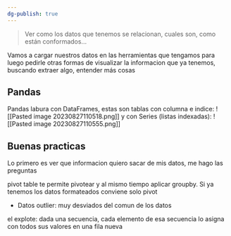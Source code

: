 ```yaml
---
dg-publish: true
---
```

> Ver como los datos que tenemos se relacionan, cuales son, como están conformados...

Vamos a cargar nuestros datos en las herramientas que tengamos para luego pedirle otras formas de visualizar la informacion que ya tenemos, buscando extraer algo, entender más cosas
## Pandas
Pandas labura con DataFrames, estas son tablas con columna e indice: ![[Pasted image 20230827110518.png]]
y con Series (listas indexadas): ![[Pasted image 20230827110555.png]]

## Buenas practicas
Lo primero es ver que informacion quiero sacar de mis datos, me hago las preguntas



pivot table te permite pivotear y al mismo tiempo aplicar groupby. Si ya tenemos los datos formateados conviene solo pivot

- Datos outlier: muy desviados del comun de los datos


el explote: dada una secuencia, cada elemento de esa secuencia lo asigna con todos sus valores en una fila nueva